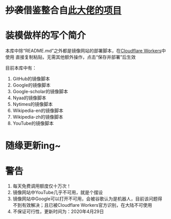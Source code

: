 # <s>抄袭</s>借鉴整合自[此大佬的项目](https://github.com/Berkeley-Reject/Workers-Proxy)

# 装模做样的写个简介

本库中除“README.md”之外都是镜像网站的部署脚本，在[Cloudflare Workers](https://workers.cloudflare.com/)中使用
直接复制粘贴，无需其他额外操作，点击“保存并部署”后生效

目前本库中有：
1. GitHub的镜像脚本
2. Google的镜像脚本
3. Google-scholar的镜像脚本
4. Nyaa的镜像脚本
5. Nytimes的镜像脚本
6. Wikipedia-en的镜像脚本
7. Wikipedia-zh的镜像脚本
8. YouTube的镜像脚本

# 随缘更新ing~

# 警告
1. 每天免费调用额度仅十万次！
2. 镜像网站中YouTube几乎不可用，就是个摆设
3. 镜像网站中Google可以打开不可用，会被谷歌认为是机器人，目前该问题得不到有效解决；且已被Cloudflare Workers官方识别，在大陆不可使用
4. 不保证可行性，更新时间为：2020年4月29日
